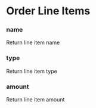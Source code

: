 # Order Line Items

### name

Return line item name



### type

Return line item type



### amount

Return line item amount


